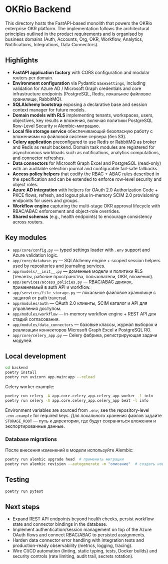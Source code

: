 # OKRio Backend

This directory hosts the FastAPI-based monolith that powers the OKRio enterprise OKR platform. The implementation follows the architectural principles outlined in the product requirements and is organised by business domains (Auth, Accounts, Org, OKR, Workflow, Analytics, Notifications, Integrations, Data Connectors).

## Highlights

- **FastAPI application factory** with CORS configuration and modular routers per domain.
- **Environment configuration** via Pydantic `BaseSettings`, including validation for Azure AD / Microsoft Graph credentials and core infrastructure endpoints (PostgreSQL, Redis, локальное файловое хранилище, RabbitMQ).
- **SQLAlchemy bootstrap** exposing a declarative base and session context manager for future models.
- **Domain models with RLS** implementing tenants, workspaces, users, objectives, key results и вложения, включая политики PostgreSQL Row-Level Security и Alembic-миграцию.
- **Local file storage service** обеспечивающий безопасную работу с вложениями на файловой системе сервера (без S3).
- **Celery application** preconfigured to use Redis or RabbitMQ as broker and Redis as result backend. Domain task modules are registered for asynchronous workloads such as notifications, analytics computations, and connector refreshes.
- **Data connectors** for Microsoft Graph Excel and PostgreSQL (read-only) with an auditable selection journal and configurable fail-safe fallbacks.
- **Access policy helpers** that codify the RBAC + ABAC rules described in the specification and can be extended to enforce row-level security and object roles.
- **Azure AD integration** with helpers for OAuth 2.0 Authorization Code + PKCE flows, refresh, and logout plus in-memory SCIM 2.0 provisioning endpoints for users and groups.
- **Workflow engine** capturing the multi-stage OKR approval lifecycle with RBAC/ABAC enforcement and object-role overrides.
- **Shared schemas** (e.g., health endpoints) to encourage consistency across routers.

## Key modules

- `app/core/config.py` — typed settings loader with `.env` support and Azure validation logic.
- `app/core/database.py` — SQLAlchemy engine + scoped session helpers used by repositories and journaling services.
- `app/models/__init__.py` — доменные модели и политики RLS (тенанты, рабочие пространства, пользователи, OKR, вложения).
- `app/services/access_policies.py` — RBAC/ABAC движок, применяемый в auth API и workflow.
- `app/services/file_storage.py` — локальное файловое хранилище с защитой от path traversal.
- `app/modules/auth` — OAuth 2.0 клиенты, SCIM каталог и API для управления доступом.
- `app/modules/workflow` — in-memory workflow engine + REST API для стадий согласования.
- `app/modules/data_connectors` — базовые классы, журнал выборок и реализации коннекторов Microsoft Graph Excel и PostgreSQL RO.
- `app/core/celery_app.py` — Celery фабрика, регистрирующая задачи модулей.

## Local development

```bash
cd backend
poetry install
poetry run uvicorn app.main:app --reload
```

Celery worker example:

```bash
poetry run celery -A app.core.celery_app.celery_app worker -l info
poetry run celery -A app.core.celery_app.celery_app beat -l info
```

Environment variables are sourced from `.env`; see the repository-level `.env.example` for required keys. Для локального хранения файлов задайте `STORAGE_ROOT` — путь к директории, где будут сохраняться вложения и экспортированные данные.

### Database migrations

После внесения изменений в модели используйте Alembic:

```bash
poetry run alembic upgrade head  # применить миграции
poetry run alembic revision --autogenerate -m "описание"  # создать новую миграцию
```

## Testing

```bash
poetry run pytest
```

## Next steps

- Expand REST API endpoints beyond health checks, persist workflow state and connector bindings in the database.
- Implement authentication/session management on top of the Azure OAuth flows and connect RBAC/ABAC to persisted assignments.
- Harden data connector error handling with integration tests and production-ready observability (metrics, logging, tracing).
- Wire CI/CD automation (linting, static typing, tests, Docker builds) and security controls (rate limiting, audit trail, secrets rotation).
